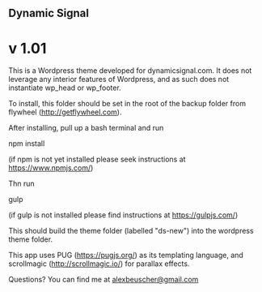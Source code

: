 ## Dynamic Signal
# v 1.01

This is a Wordpress theme developed for dynamicsignal.com. It does not leverage any interior features of Wordpress, and as such does not instantiate wp_head or wp_footer.

To install, this folder should be set in the root of the backup folder from flywheel (http://getflywheel.com).

After installing, pull up a bash terminal and run

  npm install

(if npm is not yet installed please seek instructions at https://www.npmjs.com/)

Thn run

  gulp

(if gulp is not installed please find instructions at https://gulpjs.com/)

This should build the theme folder (labelled "ds-new") into the wordpress theme folder.

This app uses PUG (https://pugjs.org/) as its templating language, and scrollmagic (http://scrollmagic.io/) for parallax effects.

Questions? You can find me at alexbeuscher@gmail.com
